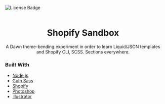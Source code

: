 ![License Badge](https://img.shields.io/static/v1?label=license&message=MIT+License&color=brightgreen&style=for-the-badge)
<br />
<br />
<p align="center">


  <h1 align="center">Shopify Sandbox</h1>

  <p align="center">
    A Dawn theme-bending experiment in order to learn Liquid/JSON templates and Shopify CLI, SCSS. Sections everywhere.
    <br />
    <!-- <a href="https://github.com/brandon-stewart-rgb/grumpy-milkshake"><strong>Explore the docs »</strong></a>
    <br />
    <br />
    <a href="https://brandon-stewart-rgb.github.io/grumpy-milkshake/">VIEW LIVE SITE</a>
    ·
    <a href="https://github.com/brandon-stewart-rgb/grumpy-milkshake/issues">Report Bug</a>
    ·
    <a href="https://github.com/brandon-stewart-rgb/grumpy-milkshake/issues">Request Feature</a>
  </p> -->
</p>



<!-- TABLE OF CONTENTS -->
<!-- <details open="open">
  <summary>Table of Contents</summary>
  <ol>
    <li>
      <a href="#about-the-project">About The Project</a>
      <ul>
        <li><a href="#built-with">Built With</a></li>
      </ul>
    </li>
    <li>
      <a href="#getting-started">Getting Started</a>
      <ul>
        <li><a href="#prerequisites">Prerequisites</a></li>
        <li><a href="#installation">Installation</a></li>
      </ul>
    </li>
    <li><a href="#usage">Usage</a></li>
    <li><a href="#roadmap">Roadmap</a></li>
    <li><a href="#contributing">Contributing</a></li>
    <li><a href="#license">License</a></li>
    <li><a href="#contact">Contact</a></li>
    <li><a href="#acknowledgements">Acknowledgements</a></li>
  </ol>
</details> -->



<!-- ABOUT THE PROJECT -->
<!-- ## About The Project

![Screenshot ](public/images/ss.png) -->



### Built With
<!-- 
This section should list any major frameworks that you built your project using. Leave any add-ons/plugins for the acknowledgements section. Here are a few examples. -->
* [Node.js](https://getbootstrap.com)
* [Gulp Sass](https://www.npmjs.com/package/gulp-sass)
* [Shopify](https://www.shopify.com/)
* [Photoshop](https://www.adobe.com/)
* [Illustrator](https://www.adobe.com/)







